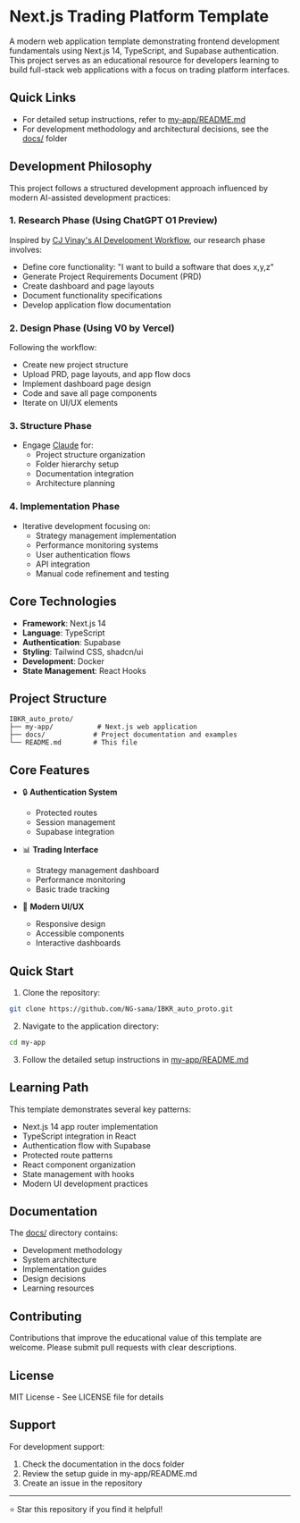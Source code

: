 # Next.js Trading Platform Template

A modern web application template demonstrating frontend development fundamentals using Next.js 14, TypeScript, and Supabase authentication. This project serves as an educational resource for developers learning to build full-stack web applications with a focus on trading platform interfaces.

## Quick Links
- For detailed setup instructions, refer to [my-app/README.md](./my-app/README.md)
- For development methodology and architectural decisions, see the [docs/](./docs/) folder

## Development Philosophy

This project follows a structured development approach influenced by modern AI-assisted development practices:

### 1. Research Phase (Using ChatGPT O1 Preview)
Inspired by [CJ Vinay's AI Development Workflow](https://x.com/cj_zZZz/status/1855275550547521956), our research phase involves:
- Define core functionality: "I want to build a software that does x,y,z"
- Generate Project Requirements Document (PRD)
- Create dashboard and page layouts
- Document functionality specifications
- Develop application flow documentation

### 2. Design Phase (Using V0 by Vercel)
Following the workflow:
- Create new project structure
- Upload PRD, page layouts, and app flow docs
- Implement dashboard page design
- Code and save all page components
- Iterate on UI/UX elements

### 3. Structure Phase
- Engage [Claude](https://claude.ai/) for:
  - Project structure organization
  - Folder hierarchy setup
  - Documentation integration
  - Architecture planning

### 4. Implementation Phase
- Iterative development focusing on:
  - Strategy management implementation
  - Performance monitoring systems
  - User authentication flows
  - API integration
  - Manual code refinement and testing

## Core Technologies

- **Framework**: Next.js 14
- **Language**: TypeScript
- **Authentication**: Supabase
- **Styling**: Tailwind CSS, shadcn/ui
- **Development**: Docker
- **State Management**: React Hooks

## Project Structure

```
IBKR_auto_proto/
├── my-app/           # Next.js web application
├── docs/            # Project documentation and examples
└── README.md        # This file
```

## Core Features

- 🔒 **Authentication System**
  - Protected routes
  - Session management
  - Supabase integration

- 📊 **Trading Interface**
  - Strategy management dashboard
  - Performance monitoring
  - Basic trade tracking

- 🎨 **Modern UI/UX**
  - Responsive design
  - Accessible components
  - Interactive dashboards

## Quick Start

1. Clone the repository:
```bash
git clone https://github.com/NG-sama/IBKR_auto_proto.git
```

2. Navigate to the application directory:
```bash
cd my-app
```

3. Follow the detailed setup instructions in [my-app/README.md](./my-app/README.md)

## Learning Path

This template demonstrates several key patterns:
- Next.js 14 app router implementation
- TypeScript integration in React
- Authentication flow with Supabase
- Protected route patterns
- React component organization
- State management with hooks
- Modern UI development practices

## Documentation

The [docs/](./docs/) directory contains:
- Development methodology
- System architecture
- Implementation guides
- Design decisions
- Learning resources

## Contributing

Contributions that improve the educational value of this template are welcome. Please submit pull requests with clear descriptions.

## License

MIT License - See LICENSE file for details

## Support

For development support:
1. Check the documentation in the docs folder
2. Review the setup guide in my-app/README.md
3. Create an issue in the repository

---

⭐ Star this repository if you find it helpful!

